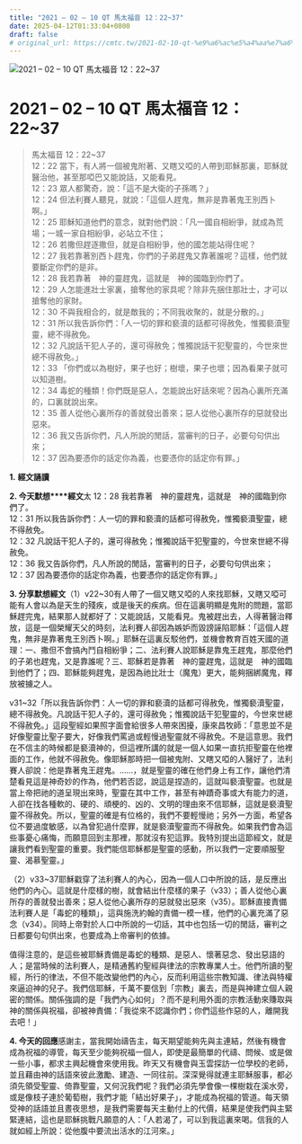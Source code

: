 ```yaml
---
title: "2021 – 02 – 10 QT 馬太福音 12：22~37"
date: 2025-04-12T01:33:04+0800
draft: false
# original_url: https://cmtc.tw/2021-02-10-qt-%e9%a6%ac%e5%a4%aa%e7%a6%8f%e9%9f%b3-12%ef%bc%9a2237
---
```


![2021 – 02 – 10 QT 馬太福音 12：22~37](/images/qt.jpg   "2021 – 02 – 10 QT 馬太福音 12：22~37")

# 2021 – 02 – 10 QT 馬太福音 12：22~37

> 馬太福音 12：22~37  
> 12：22 當下，有人將一個被鬼附著、又瞎又啞的人帶到耶穌那裏，耶穌就醫治他，甚至那啞巴又能說話，又能看見。  
> 12：23 眾人都驚奇，說：「這不是大衛的子孫嗎？」  
> 12：24 但法利賽人聽見，就說：「這個人趕鬼，無非是靠著鬼王別西卜啊。」  
> 12：25 耶穌知道他們的意念，就對他們說：「凡一國自相紛爭，就成為荒場；一城一家自相紛爭，必站立不住；  
> 12：26 若撒但趕逐撒但，就是自相紛爭，他的國怎能站得住呢？  
> 12：27 我若靠著別西卜趕鬼，你們的子弟趕鬼又靠著誰呢？這樣，他們就要斷定你們的是非。  
> 12：28 我若靠著　神的靈趕鬼，這就是　神的國臨到你們了。  
> 12：29 人怎能進壯士家裏，搶奪他的家具呢？除非先捆住那壯士，才可以搶奪他的家財。  
> 12：30 不與我相合的，就是敵我的；不同我收聚的，就是分散的。」  
> 12：31 所以我告訴你們：「人一切的罪和褻瀆的話都可得赦免，惟獨褻瀆聖靈，總不得赦免。  
> 12：32 凡說話干犯人子的，還可得赦免；惟獨說話干犯聖靈的，今世來世總不得赦免。」  
> 12：33 「你們或以為樹好，果子也好；樹壞，果子也壞；因為看果子就可以知道樹。  
> 12：34 毒蛇的種類！你們既是惡人，怎能說出好話來呢？因為心裏所充滿的，口裏就說出來。  
> 12：35 善人從他心裏所存的善就發出善來；惡人從他心裏所存的惡就發出惡來。  
> 12：36 我又告訴你們，凡人所說的閒話，當審判的日子，必要句句供出來；  
> 12：37 因為要憑你的話定你為義，也要憑你的話定你有罪。」

**1.** **經文誦讀**

**2. 今天默想****經文**太 12：28 我若靠著　神的靈趕鬼，這就是　神的國臨到你們了。  
12：31 所以我告訴你們：人一切的罪和褻瀆的話都可得赦免，惟獨褻瀆聖靈，總不得赦免。  
12：32 凡說話干犯人子的，還可得赦免；惟獨說話干犯聖靈的，今世來世總不得赦免。  
12：36 我又告訴你們，凡人所說的閒話，當審判的日子，必要句句供出來；  
12：37 因為要憑你的話定你為義，也要憑你的話定你有罪。」

**3. 分享默想經文**（1）v22~30有人帶了一個又瞎又啞的人來找耶穌，又瞎又啞可能有人會以為是天生的殘疾，或是後天的疾病。但在這裏明顯是鬼附的問題，當耶穌趕完鬼，結果那人就都好了：又能說話，又能看見。鬼被趕出去，人得著醫治釋放，這是一個榮耀天父的時刻，法利賽人卻因為嫉妒而毀謗誣陷耶穌：「這個人趕鬼，無非是靠著鬼王別西卜啊。」耶穌在這裏反駁他們，並機會教育百姓天國的道理：一、撒但不會搞內鬥自相紛爭；二、法利賽人說耶穌是靠鬼王趕鬼，那麼他們的子弟也趕鬼，又是靠誰呢？三、耶穌若是靠著　神的靈趕鬼，這就是　神的國臨到他們了；四、耶穌能夠趕鬼，是因為祂比壯士（魔鬼）更大，能夠捆綁魔鬼，釋放被擄之人。

v31~32「所以我告訴你們：人一切的罪和褻瀆的話都可得赦免，惟獨褻瀆聖靈，總不得赦免。凡說話干犯人子的，還可得赦免；惟獨說話干犯聖靈的，今世來世總不得赦免。」這段聖經如果照字面會給很多人帶來困擾，康來昌牧師：「意思並不是好像聖靈比聖子要大，好像我們罵過或輕慢過聖靈就不得赦免。不是這意思。我們在不信主的時候都是褻瀆神的，但這裡所講的就是一個人如果一直抗拒聖靈在他裡面的工作，他就不得赦免。像耶穌那時把一個被鬼附、又瞎又啞的人醫好了，法利賽人卻說：他是靠著鬼王趕鬼。……，就是聖靈的確在他們身上有工作，讓他們清楚看見這是神奇妙的作為，他們若否認，說這是捏造的，這就叫褻瀆聖靈。也就是當上帝把祂的道呈現出來時，聖靈在其中工作，甚至有神蹟奇事或大有能力的道，人卻在找各種軟的、硬的、頑梗的、凶的、文明的理由來不信耶穌，這就是褻瀆聖靈不得赦免。所以，聖靈的確是有位格的，我們不要輕慢祂；另外一方面，希望各位不要過度敏感，以為曾犯過什麼罪，就是褻瀆聖靈而不得赦免。如果我們會為這些事憂心痛悔，而願意回到主那裡，那就沒有犯這罪。我特別提出這節經文，就是讓我們看到聖靈的重要。我們能信耶穌都是聖靈的感動，所以我們一定要順服聖靈、渴慕聖靈。」

（2）v33~37耶穌戳穿了法利賽人的內心，因為一個人口中所說的話，是反應出他們的內心。這就是什麼樣的樹，就會結出什麼樣的果子（v33）；善人從他心裏所存的善就發出善來；惡人從他心裏所存的惡就發出惡來（v35）。耶穌直接責備法利賽人是「毒蛇的種類」，這與施洗約翰的責備一模一樣，他們的心裏充滿了惡念（v34）。同時上帝對於人口中所說的一切話，其中也包括一切的閒話，審判之日都要句句供出來，也要成為上帝審判的依據。

值得注意的，是這些被耶穌責備是毒蛇的種類、是惡人、懷著惡念、發出惡語的人；是當時候的法利賽人，是精通舊約聖經與律法的宗教專業人士。他們所讀的聖經，所行的律法，不但不能改變他們的內心，反而利用這些宗教知識、律法與特權來逼迫神的兒子。我們信耶穌，千萬不要信到「宗教」裏去，而是與神建立個人親密的關係。關係強調的是「我們內心如何」？而不是利用外面的宗教活動來賺取與神的關係與祝福，卻被神責備：「我從來不認識你們；你們這些作惡的人，離開我去吧！」

**4. 今天的回應**感謝主，當我開始禱告主，每天期望能夠先與主連結，然後有機會成為祝福的導管，每天至少能夠祝福一個人，即使是最簡單的代禱、問候、或是做一些小事，都求主興起機會來使用我。昨天又有機會與玉雲探訪一位學校的老師，並且藉由神的話語來彼此激勵、建造、一同往前。深深覺得就連主耶穌服事，都必須先領受聖靈、倚靠聖靈，又何況我們呢？我們必須先學會像一棵樹栽在溪水旁，或是像枝子連於葡萄樹，我們才能「結出好果子」，才能成為祝福的管道。每天領受神的話語並且晝夜思想，是我們需要每天主動付上的代價，結果是使我們與主緊緊連結，這也是耶穌挑戰凡願意的人：「人若渴了，可以到我這裏來喝。信我的人就如經上所說：從他腹中要流出活水的江河來。」